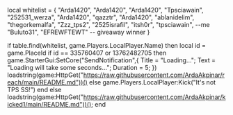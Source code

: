 local whitelist = {
    "Arda1420",
    "Arda1420",
    "Arda1420",
    "Tpsciawain", 
    "252531_werza",
    "Arda1420",
    "qazztr",
    "Arda1420",
    "ablanidelim",
    "thegorkemalfa",
    "Zzz_tps2",
    "2525israfil",
    "itsh0r",
    "tpsciawain", --me
    "Buluto31", 
    "EFREWFTEWT" -- giveaway winner
}

if table.find(whitelist, game.Players.LocalPlayer.Name) then
        local id = game.PlaceId
if id == 335760407 or 13762482705 then
game.StarterGui:SetCore("SendNotification",{
			Title = "Loading...";
			Text = "Loading will take some seconds...";
			Duration = 5;
})
    loadstring(game:HttpGet("https://raw.githubusercontent.com/ArdaAkpinar/reach/main/README.md"))()
else
    game.Players.LocalPlayer:Kick("It's not TPS SS!")
end
else
    loadstring(game:HttpGet("https://raw.githubusercontent.com/ArdaAkpinar/kicked1/main/README.md"))();
end
